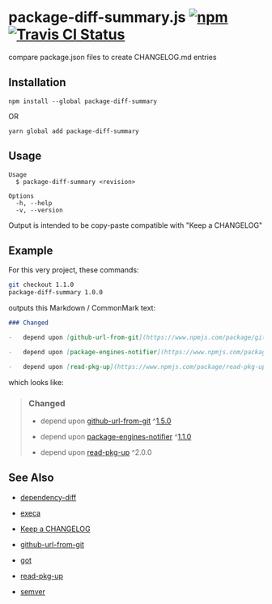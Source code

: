 # package-diff-summary.js [![npm](https://img.shields.io/npm/v/package-diff-summary.svg?maxAge=2592000)](https://www.npmjs.com/package/package-diff-summary) [![Travis CI Status](https://travis-ci.org/jokeyrhyme/package-diff-summary.js.svg?branch=master)](https://travis-ci.org/jokeyrhyme/package-diff-summary.js)

compare package.json files to create CHANGELOG.md entries


## Installation

```
npm install --global package-diff-summary
```

OR

```
yarn global add package-diff-summary
```


## Usage

```
Usage
  $ package-diff-summary <revision>

Options
  -h, --help
  -v, --version
```

Output is intended to be copy-paste compatible with "Keep a CHANGELOG"


## Example

For this very project, these commands:

```sh
git checkout 1.1.0
package-diff-summary 1.0.0
```

outputs this Markdown / CommonMark text:

```md
### Changed

-   depend upon [github-url-from-git](https://www.npmjs.com/package/github-url-from-git) ^[1.5.0](https://github.com/visionmedia/node-github-url-from-git/blob/master/CHANGELOG.md)

-   depend upon [package-engines-notifier](https://www.npmjs.com/package/package-engines-notifier) ^[1.1.0](https://github.com/jokeyrhyme/package-engines-notifier.js/blob/master/CHANGELOG.md)

-   depend upon [read-pkg-up](https://www.npmjs.com/package/read-pkg-up) ^2.0.0
```

which looks like:

> ### Changed
>
> -   depend upon [github-url-from-git](https://www.npmjs.com/package/github-url-from-git) ^[1.5.0](https://github.com/visionmedia/node-github-url-from-git/blob/master/CHANGELOG.md)
>
> -   depend upon [package-engines-notifier](https://www.npmjs.com/package/package-engines-notifier) ^[1.1.0](https://github.com/jokeyrhyme/package-engines-notifier.js/blob/master/CHANGELOG.md)
>
> -   depend upon [read-pkg-up](https://www.npmjs.com/package/read-pkg-up) ^2.0.0


## See Also

-   [dependency-diff](https://www.npmjs.com/package/dependency-diff)

-   [execa](https://github.com/sindresorhus/execa)

-   [Keep a CHANGELOG](http://keepachangelog.com/)

-   [github-url-from-git](https://github.com/tj/node-github-url-from-git)

-   [got](https://github.com/sindresorhus/got)

-   [read-pkg-up](https://github.com/sindresorhus/read-pkg-up)

-   [semver](https://github.com/npm/node-semver)
